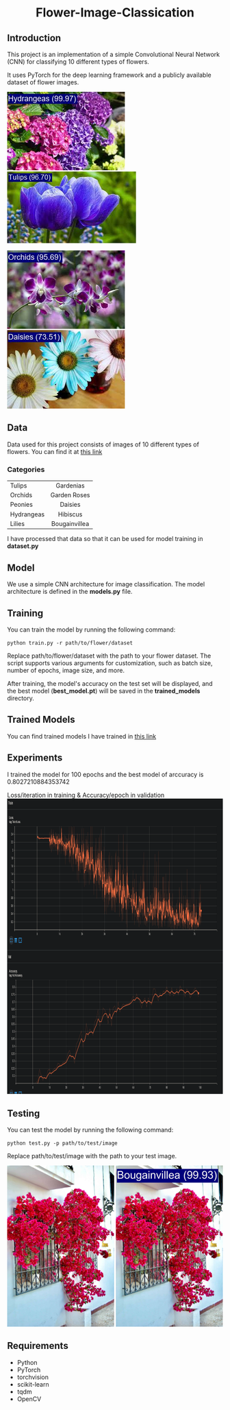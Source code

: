 
<p align="center">
 <h1 align="center">Flower-Image-Classication</h1>
</p>


## Introduction
This project is an implementation of a simple Convolutional Neural Network (CNN) for classifying 10 different types of flowers.

It uses PyTorch for the deep learning framework and a publicly available dataset of flower images.

<img src="test_image/predicted_Hydrangeas1.jpg" width="275" height="183"><img src="test_image/predicted_Tulips2.jpg" width="301" height="167">

<img src="test_image/predicted_Orchids1.jpg" width="275" height="183"><img src="test_image/predicted_Daisies2.jpg" width="275" height="183">

## Data
Data used for this project consists of images of 10 different types of flowers. You can find it at <a href="https://www.kaggle.com/datasets/aksha05/flower-image-dataset">this link</a>

### Categories
|||
|-----------|:-----------:|
|Tulips|Gardenias|
|Orchids|Garden Roses|
|Peonies|Daisies|
|Hydrangeas|Hibiscus|
|Lilies|Bougainvillea|

I have processed that data so that it can be used for model training in **dataset.py**

## Model
We use a simple CNN architecture for image classification. The model architecture is defined in the **models.py** file.

## Training
You can train the model by running the following command:
```
python train.py -r path/to/flower/dataset
```
Replace path/to/flower/dataset with the path to your flower dataset. The script supports various arguments for customization, such as batch size, number of epochs, image size, and more.

After training, the model's accuracy on the test set will be displayed, and the best model (**best_model.pt**) will be saved in the **trained_models** directory.

## Trained Models
You can find trained models I have trained in <a href="https://drive.google.com/drive/folders/12zUspjpC2t8SNh4J9NLfrtcVFPCkItJm?usp=sharing">this link</a>

## Experiments
I trained the model for 100 epochs and the best model of arccuracy is 0.8027210884353742

Loss/iteration in training & Accuracy/epoch in validation
<img src="tensorboard/tensorboard_screenshot.PNG" width="993.6" height="689.6">

## Testing
You can test the model by running the following command:
```
python test.py -p path/to/test/image
```
Replace path/to/test/image with the path to your test image.

<img src="test_image/Bougainvillea2.jpg" width="250" height="376">        <img src="test_image/predicted_Bougainvillea2.jpg" width="250" height="376">


## Requirements
- Python 
- PyTorch
- torchvision
- scikit-learn
- tqdm
- OpenCV
